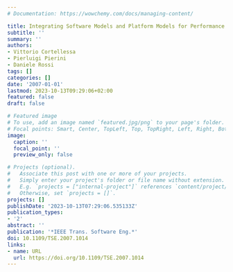 ```yaml
---
# Documentation: https://wowchemy.com/docs/managing-content/

title: Integrating Software Models and Platform Models for Performance Analysis
subtitle: ''
summary: ''
authors:
- Vittorio Cortellessa
- Pierluigi Pierini
- Daniele Rossi
tags: []
categories: []
date: '2007-01-01'
lastmod: 2023-10-13T09:29:06+02:00
featured: false
draft: false

# Featured image
# To use, add an image named `featured.jpg/png` to your page's folder.
# Focal points: Smart, Center, TopLeft, Top, TopRight, Left, Right, BottomLeft, Bottom, BottomRight.
image:
  caption: ''
  focal_point: ''
  preview_only: false

# Projects (optional).
#   Associate this post with one or more of your projects.
#   Simply enter your project's folder or file name without extension.
#   E.g. `projects = ["internal-project"]` references `content/project/deep-learning/index.md`.
#   Otherwise, set `projects = []`.
projects: []
publishDate: '2023-10-13T07:29:06.535133Z'
publication_types:
- '2'
abstract: ''
publication: '*IEEE Trans. Software Eng.*'
doi: 10.1109/TSE.2007.1014
links:
- name: URL
  url: https://doi.org/10.1109/TSE.2007.1014
---
```

